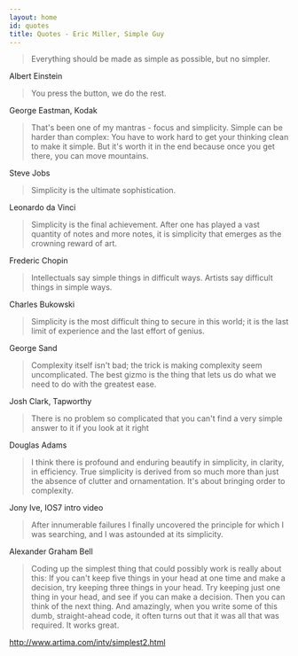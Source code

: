 ```yaml
---
layout: home
id: quotes
title: Quotes - Eric Miller, Simple Guy
---
```



> Everything should be made as simple as possible, but no simpler.

Albert Einstein

> You press the button, we do the rest.

George Eastman, Kodak

> That's been one of my mantras - focus and simplicity. Simple can be harder than complex: You have to work hard to get your thinking clean to make it simple. But it's worth it in the end because once you get there, you can move mountains.

Steve Jobs

> Simplicity is the ultimate sophistication.

Leonardo da Vinci

> Simplicity is the final achievement. After one has played a vast quantity of notes and more notes, it is simplicity that emerges as the crowning reward of art.

Frederic Chopin

> Intellectuals say simple things in difficult ways. Artists say difficult things in simple ways.

Charles Bukowski

> Simplicity is the most difficult thing to secure in this world; it is the last limit of experience and the last effort of genius.

George Sand

> Complexity itself isn't bad; the trick is making complexity seem uncomplicated. The best gizmo is the thing that lets us do what we need to do with the greatest ease.

Josh Clark, Tapworthy

> There is no problem so complicated that you can't find a very simple answer to it if you look at it right

Douglas Adams

> I think there is profound and enduring beautify in simplicity, in clarity, in efficiency. True simplicity is derived from so much more than just the absence of clutter and ornamentation. It's about bringing order to complexity.

Jony Ive, IOS7 intro video

> After innumerable failures I finally uncovered the principle for which I was searching, and I was astounded at its simplicity.

Alexander Graham Bell

> Coding up the simplest thing that could possibly work is really about this: If you can't keep five things in your head at one time and make a decision, try keeping three things in your head. Try keeping just one thing in your head, and see if you can make a decision. Then you can think of the next thing. And amazingly, when you write some of this dumb, straight-ahead code, it often turns out that it was all that was required. It works great.

http://www.artima.com/intv/simplest2.html




